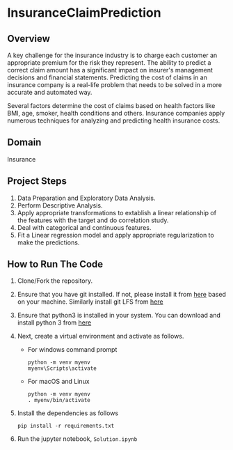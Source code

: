 # InsuranceClaimPrediction
## Overview
A key challenge for the insurance industry is to charge each customer an appropriate
premium for the risk they represent. The ability to predict a correct claim amount has a
significant impact on insurer's management decisions and financial statements.
Predicting the cost of claims in an insurance company is a real-life problem that needs
to be solved in a more accurate and automated way.

Several factors determine the
cost of claims based on health factors like BMI, age, smoker, health conditions and
others. Insurance companies apply numerous techniques for analyzing and predicting
health insurance costs.

## Domain
Insurance

## Project Steps
1. Data Preparation and Exploratory Data Analysis.
2. Perform Descriptive Analysis.
3. Apply appropriate transformations to extablish a linear relationship of the features with the target and do correlation study.
4. Deal with categorical and continuous features. 
5. Fit a Linear regression model and apply appropriate regularization to make the predictions.

## How to Run The Code
1. Clone/Fork the repository.
2. Ensure that you have git installed. If not, please install it from [here](https://git-scm.com/downloads) based on your machine. Similarly install git LFS from [here](https://git-lfs.com/)
3. Ensure that python3 is installed in your system. You can download and install python 3 from [here](https://www.python.org/downloads/)
4. Next, create a virtual environment and activate as follows.<br>

    - For windows command prompt
        ```
        python -m venv myenv
        myenv\Scripts\activate
        ```

    - For macOS and Linux
        ```
        python -m venv myenv
        . myenv/bin/activate
        ```
5. Install the dependencies as follows
    ```
    pip install -r requirements.txt
    ```
6. Run the jupyter notebook, `Solution.ipynb`


